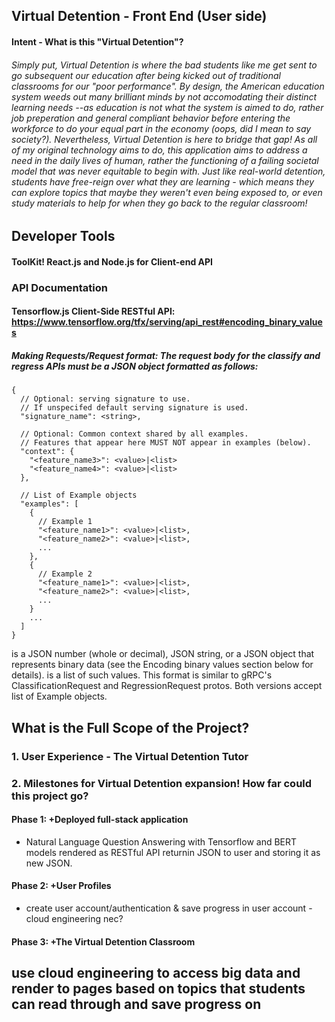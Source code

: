 ## Virtual Detention - Front End (User side)

#### Intent - What is this "Virtual Detention"?
###### Simply put, Virtual Detention is where the bad students like me get sent to go subsequent our education after being kicked out of traditional classrooms for our "poor performance". By design, the American education system weeds out many brilliant minds by not accomodating their distinct learning needs --as education is not what the system is aimed to do, rather job preperation and general compliant behavior before entering the workforce to do your equal part in the economy (oops, did I mean to say society?). Nevertheless, Virtual Detention is here to bridge that gap! As all of my original technology aims to do, this application aims to address a need in the daily lives of human, rather the functioning of a failing societal model that was never equitable to begin with. Just like real-world detention, students have free-reign over what they are learning - which means they can explore topics that maybe they weren't even being exposed to, or even study materials to help for when they go back to the regular classroom!

## Developer Tools

#### ToolKit! React.js and Node.js for Client-end API

### API Documentation
#### Tensorflow.js Client-Side RESTful API: https://www.tensorflow.org/tfx/serving/api_rest#encoding_binary_values
#####  Making Requests/Request format: The request body for the classify and regress APIs must be a JSON object formatted as follows:

    {
      // Optional: serving signature to use.
      // If unspecifed default serving signature is used.
      "signature_name": <string>,

      // Optional: Common context shared by all examples.
      // Features that appear here MUST NOT appear in examples (below).
      "context": {
        "<feature_name3>": <value>|<list>
        "<feature_name4>": <value>|<list>
      },

      // List of Example objects
      "examples": [
        {
          // Example 1
          "<feature_name1>": <value>|<list>,
          "<feature_name2>": <value>|<list>,
          ...
        },
        {
          // Example 2
          "<feature_name1>": <value>|<list>,
          "<feature_name2>": <value>|<list>,
          ...
        }
        ...
      ]
    }
<value> is a JSON number (whole or decimal), JSON string, or a JSON object that represents binary data (see the Encoding binary values section below for details). <list> is a list of such values. This format is similar to gRPC's ClassificationRequest and RegressionRequest protos. Both versions accept list of Example objects.

## What is the Full Scope of the Project?
    

### 1. User Experience - The Virtual Detention Tutor
    
### 2. Milestones for Virtual Detention expansion! How far could this project go?
#### Phase 1: +Deployed full-stack application
* Natural Language Question Answering with Tensorflow and BERT models rendered as RESTful API returnin JSON to user and storing it as new JSON.

#### Phase 2: +User Profiles
* create user account/authentication & save progress in user account - cloud engineering nec?
    
#### Phase 3: +The Virtual Detention Classroom
## use cloud engineering to access big data and render to pages based on topics that students can read through and save progress on

